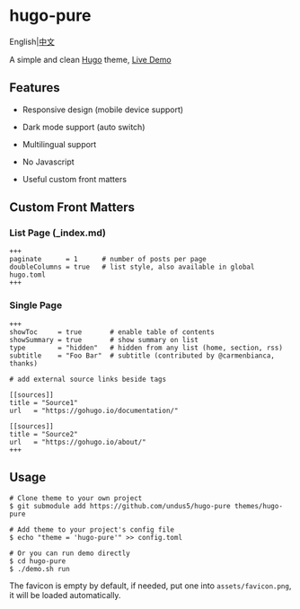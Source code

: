 # hugo-pure

English|[中文](https://github.com/undus5/hugo-pure/blob/main/README.zh.md)

A simple and clean [Hugo](https://gohugo.io) theme, [Live Demo](https://hugo-pure.undus.net)

## Features

- Responsive design (mobile device support)

- Dark mode support (auto switch)

- Multilingual support

- No Javascript

- Useful custom front matters

## Custom Front Matters

### List Page (_index.md)

```
+++
paginate      = 1      # number of posts per page
doubleColumns = true   # list style, also available in global hugo.toml
+++
```

### Single Page

```
+++
showToc     = true       # enable table of contents
showSummary = true       # show summary on list
type        = "hidden"   # hidden from any list (home, section, rss)
subtitle    = "Foo Bar"  # subtitle (contributed by @carmenbianca, thanks)

# add external source links beside tags

[[sources]]
title = "Source1"
url   = "https://gohugo.io/documentation/"

[[sources]]
title = "Source2"
url   = "https://gohugo.io/about/"
+++
```

## Usage

```
# Clone theme to your own project
$ git submodule add https://github.com/undus5/hugo-pure themes/hugo-pure

# Add theme to your project's config file
$ echo "theme = 'hugo-pure'" >> config.toml

# Or you can run demo directly
$ cd hugo-pure
$ ./demo.sh run
```

The favicon is empty by default, if needed, put one into `assets/favicon.png`,
it will be loaded automatically.
